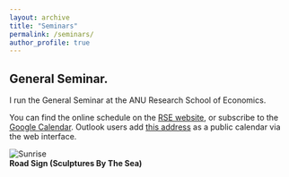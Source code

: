 ```yaml
---
layout: archive
title: "Seminars"
permalink: /seminars/
author_profile: true
---
```


## General Seminar.

I run the General Seminar at the ANU Research School of Economics. 

You can find the online schedule on the [RSE website](https://rse.anu.edu.au/seminars-events/all-seminars), or subscribe to the [Google Calendar](https://calendar.google.com/calendar/u/0?cid=Y183NTBiMjA4MDVmODRmMjBkYmJmMGYzOWZlMzc4YzcyYjU1MGNlN2JkZmM3OGJkMjYyNzhmZTk5YWNiYjcwODI1QGdyb3VwLmNhbGVuZGFyLmdvb2dsZS5jb20). Outlook users add [this address](https://calendar.google.com/calendar/ical/c_750b20805f84f20dbbf0f39fe378c72b550ce7bdfc78bd26278fe99acbb70825%40group.calendar.google.com/public/basic.ics) as a public calendar via the web interface.

![Sunrise](https://ashleycraig.com/images/IMG_2798.jpg "Sunrise (Lake Burley Griffin)")
<br>**Road Sign (Sculptures By The Sea)**
